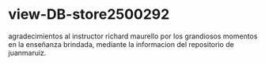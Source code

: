 # view-DB-store2500292
agradecimientos al instructor richard maurello por los grandiosos momentos en la enseñanza brindada, mediante la informacion del repositorio de juanmaruiz.
